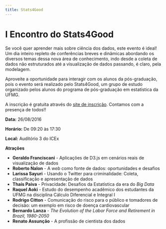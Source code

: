 ```yaml
---
title: Stats4Good
---
```


# I Encontro do Stats4Good

Se você quer aprender mais sobre ciência dos dados, este evento é ideal! Um dia inteiro repleto de conferências breves e dinâmicas abordando os diversos temas dessa nova área de conhecimento, indo desde a coleta de dados não estruturados até a visualização de dados passando, é claro, pela modelagem.

Aproveite a oportunidade para interagir com os alunos da pós-graduação, pois o evento será realizado pelo Stats4Good, um grupo de estudo organizado pelos alunos do programa de pós-graduação em estatística da UFMG. 

A inscrição é gratuita através do [site de inscrição](https://encontros4g.eventbrite.com.br). Contamos com a presença de todos!!

**Data:** 26/08/2016

**Horário:** De 09:20 às 17:30

**Local:** Auditório 3 do ICEx

**Atrações**

* **Geraldo Franciscani** - Aplicações de D3.js em cenários reais de visualização de dados
* **Roberto Nalon** - A _web_ como fonte de dados: oportunidades e desafios
* **Larissa Sayuri** - Usando o Twitter para criminalidade: Coleta, classificação e apresentação de dados
* **Thaís Paiva** - Privacidade: Desafios da Estatística da era do _Big Data_
* **Raquel Aoki** - Estudo do desempenho acadêmico dos estudantes da UFMG na disciplina Cálculo Diferencial e Integral I
* **Rodrigo Citton** - Comunicação do risco para o público e tomadores de decisão: um exemplo em risco de doença cardiovascular
* **Bernardo Lanza** - _The Evolution of the Labor Force and Retirement in Brazil, 1980-2050_
* **Renato Assunção** - A profissão de cientista dos dados

